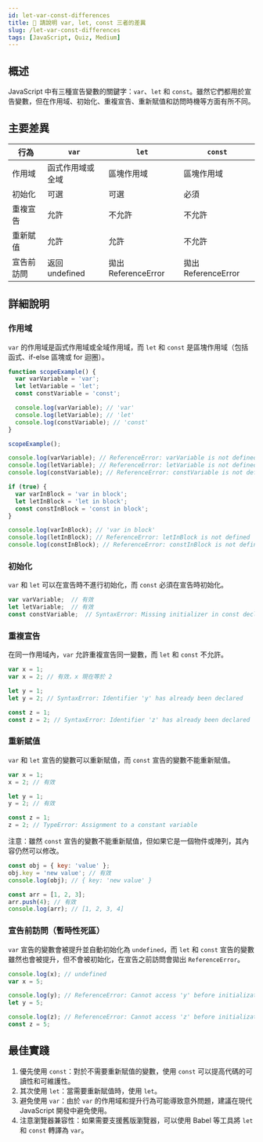 ```yaml
---
id: let-var-const-differences
title: 📄 請說明 var, let, const 三者的差異
slug: /let-var-const-differences
tags: [JavaScript, Quiz, Medium]
---
```


## 概述

JavaScript 中有三種宣告變數的關鍵字：`var`、`let` 和 `const`。雖然它們都用於宣告變數，但在作用域、初始化、重複宣告、重新賦值和訪問時機等方面有所不同。

## 主要差異

| 行為       | `var`            | `let`               | `const`             |
| ---------- | ---------------- | ------------------- | ------------------- |
| 作用域     | 函式作用域或全域 | 區塊作用域          | 區塊作用域          |
| 初始化     | 可選             | 可選                | 必須                |
| 重複宣告   | 允許             | 不允許              | 不允許              |
| 重新賦值   | 允許             | 允許                | 不允許              |
| 宣告前訪問 | 返回 undefined   | 拋出 ReferenceError | 拋出 ReferenceError |

## 詳細說明

### 作用域

`var` 的作用域是函式作用域或全域作用域，而 `let` 和 `const` 是區塊作用域（包括函式、if-else 區塊或 for 迴圈）。

```javascript
function scopeExample() {
  var varVariable = 'var';
  let letVariable = 'let';
  const constVariable = 'const';

  console.log(varVariable); // 'var'
  console.log(letVariable); // 'let'
  console.log(constVariable); // 'const'
}

scopeExample();

console.log(varVariable); // ReferenceError: varVariable is not defined
console.log(letVariable); // ReferenceError: letVariable is not defined
console.log(constVariable); // ReferenceError: constVariable is not defined

if (true) {
  var varInBlock = 'var in block';
  let letInBlock = 'let in block';
  const constInBlock = 'const in block';
}

console.log(varInBlock); // 'var in block'
console.log(letInBlock); // ReferenceError: letInBlock is not defined
console.log(constInBlock); // ReferenceError: constInBlock is not defined
```

### 初始化

`var` 和 `let` 可以在宣告時不進行初始化，而 `const` 必須在宣告時初始化。

```javascript
var varVariable;  // 有效
let letVariable;  // 有效
const constVariable;  // SyntaxError: Missing initializer in const declaration
```

### 重複宣告

在同一作用域內，`var` 允許重複宣告同一變數，而 `let` 和 `const` 不允許。

```javascript
var x = 1;
var x = 2; // 有效，x 現在等於 2

let y = 1;
let y = 2; // SyntaxError: Identifier 'y' has already been declared

const z = 1;
const z = 2; // SyntaxError: Identifier 'z' has already been declared
```

### 重新賦值

`var` 和 `let` 宣告的變數可以重新賦值，而 `const` 宣告的變數不能重新賦值。

```javascript
var x = 1;
x = 2; // 有效

let y = 1;
y = 2; // 有效

const z = 1;
z = 2; // TypeError: Assignment to a constant variable
```

注意：雖然 `const` 宣告的變數不能重新賦值，但如果它是一個物件或陣列，其內容仍然可以修改。

```javascript
const obj = { key: 'value' };
obj.key = 'new value'; // 有效
console.log(obj); // { key: 'new value' }

const arr = [1, 2, 3];
arr.push(4); // 有效
console.log(arr); // [1, 2, 3, 4]
```

### 宣告前訪問（暫時性死區）

`var` 宣告的變數會被提升並自動初始化為 `undefined`，而 `let` 和 `const` 宣告的變數雖然也會被提升，但不會被初始化，在宣告之前訪問會拋出 `ReferenceError`。

```javascript
console.log(x); // undefined
var x = 5;

console.log(y); // ReferenceError: Cannot access 'y' before initialization
let y = 5;

console.log(z); // ReferenceError: Cannot access 'z' before initialization
const z = 5;
```

## 最佳實踐

1. 優先使用 `const`：對於不需要重新賦值的變數，使用 `const` 可以提高代碼的可讀性和可維護性。
2. 其次使用 `let`：當需要重新賦值時，使用 `let`。
3. 避免使用 `var`：由於 `var` 的作用域和提升行為可能導致意外問題，建議在現代 JavaScript 開發中避免使用。
4. 注意瀏覽器兼容性：如果需要支援舊版瀏覽器，可以使用 Babel 等工具將 `let` 和 `const` 轉譯為 `var`。
